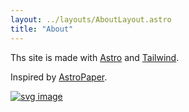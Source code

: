```yaml
---
layout: ../layouts/AboutLayout.astro
title: "About"
---
```


Ths site is made with [Astro](https://astro.build/) and [Tailwind](https://tailwindcss.com/).

Inspired by [AstroPaper](https://github.com/satnaing/astro-paper).

[![svg image](/assets/astro.svg)](https://astro.build/)
